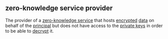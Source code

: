 ## zero-knowledge service provider

<p class="c8"><span>The </span><span>provider</span><span>&nbsp;of a </span><span class="c2"><a class="c3" href="#h.lwi61cg5ym5c">zero-knowledge service</a></span><span>&nbsp;that hosts </span><span class="c2"><a class="c3" href="#h.iyq318f2vg61">encrypted</a></span><span>&nbsp;</span><span class="c2"><a class="c3" href="#h.o783ayrrkc6g">data</a></span><span>&nbsp;on behalf of the </span><span class="c2"><a class="c3" href="#h.sydbe7rk6244">principal</a></span><span>&nbsp;but does not have access to the </span><span class="c2"><a class="c3" href="#h.74y9dvxzg24c">private keys</a></span><span>&nbsp;in order to be able to </span><span class="c2"><a class="c3" href="#h.fuc05ut9lwmq">decrypt</a></span><span class="c0">&nbsp;it.</span></p>


